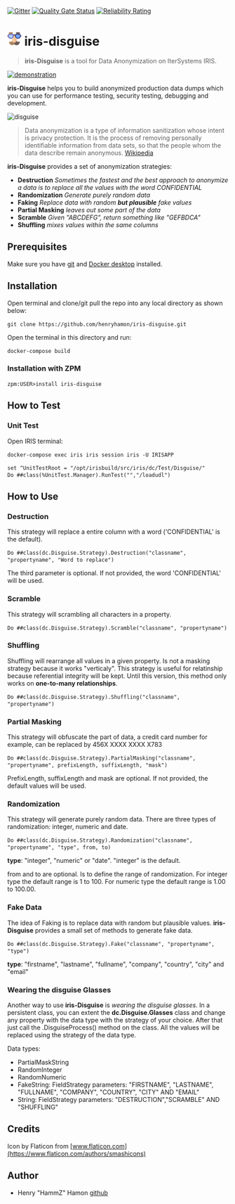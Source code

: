 [![Gitter](https://img.shields.io/badge/Available%20on-Intersystems%20Open%20Exchange-00b2a9.svg)](https://openexchange.intersystems.com/package/iris-disguise) [![Quality Gate Status](https://community.objectscriptquality.com/api/project_badges/measure?project=intersystems_iris_community%2Firis-disguise&metric=alert_status)](https://community.objectscriptquality.com/dashboard?id=intersystems_iris_community%2Firis-disguise) [![Reliability Rating](https://community.objectscriptquality.com/api/project_badges/measure?project=intersystems_iris_community%2Firis-disguise&metric=reliability_rating)](https://community.objectscriptquality.com/dashboard?id=intersystems_iris_community%2Firis-disguise)

# ![Iris Disguise](assets/fake.png?raw=true) iris-disguise

> **iris-Disguise** is a tool for Data Anonymization on IterSystems IRIS.

[![demonstration](https://img.youtube.com/vi/Ofyf0IdakeY/0.jpg)](https://www.youtube.com/watch?v=Ofyf0IdakeY)

**iris-Disguise** helps you to build anonymized production data dumps which you can use for performance testing, security testing, debugging and development.

![disguise](https://media.giphy.com/media/3oEjHPuFDT0CpthWCY/giphy.gif)

> Data anonymization is a type of information sanitization whose intent is privacy protection. It is the process of removing personally identifiable information from data sets, so that the people whom the data describe remain anonymous. [Wikipedia](https://en.wikipedia.org/wiki/Data_anonymization)

**iris-Disguise** provides a set of anonymization strategies:
* **Destruction**  _Sometimes the fastest and the best approach to anonymize a data is to replace all the values with the word CONFIDENTIAL_
* **Randomization** _Generate purely random data_
* **Faking** _Replace data with random **but plausible** fake values_
* **Partial Masking** _leaves out some part of the data_
* **Scramble** _Given "ABCDEFG", return something like "GEFBDCA"_
* **Shuffling** _mixes values within the same columns_

## Prerequisites
Make sure you have [git](https://git-scm.com/book/en/v2/Getting-Started-Installing-Git) and [Docker desktop](https://www.docker.com/products/docker-desktop) installed.

## Installation

Open terminal and clone/git pull the repo into any local directory as shown below:

```
git clone https://github.com/henryhamon/iris-disguise.git
```

Open the terminal in this directory and run:

```
docker-compose build
```

### Installation with ZPM

```
zpm:USER>install iris-disguise
```

## How to Test

### Unit Test

Open IRIS terminal:

```
docker-compose exec iris iris session iris -U IRISAPP
```

```
set ^UnitTestRoot = "/opt/irisbuild/src/iris/dc/Test/Disguise/"
Do ##class(%UnitTest.Manager).RunTest("","/loadudl")
```

## How to Use

### Destruction

This strategy will replace a entire column with a word ('CONFIDENTIAL' is the default).

```
Do ##class(dc.Disguise.Strategy).Destruction("classname", "propertyname", "Word to replace")
```

The third parameter is optional. If not provided, the word 'CONFIDENTIAL' will be used.

### Scramble

This strategy will scrambling all characters in a property.

```
Do ##class(dc.Disguise.Strategy).Scramble("classname", "propertyname")
```

### Shuffling

Shuffling will rearrange all values in a given property. Is not a masking strategy because it works "verticaly".
This strategy is useful for relatinship because referential integrity will be kept.
Until this version, this method only works on **one-to-many relationships**.

```
Do ##class(dc.Disguise.Strategy).Shuffling("classname", "propertyname")
```

### Partial Masking

This strategy will obfuscate the part of data, a credit card number for example, can be replaced by 456X XXXX XXXX X783

```
Do ##class(dc.Disguise.Strategy).PartialMasking("classname", "propertyname", prefixLength, suffixLength, "mask")
```

PrefixLength, suffixLength and mask are optional. If not provided, the default values will be used.

### Randomization

This strategy will generate purely random data. There are three types of randomization: integer, numeric and date.

```
Do ##class(dc.Disguise.Strategy).Randomization("classname", "propertyname", "type", from, to)
```

**type**: "integer", "numeric" or "date". "integer" is the default.

from and to are optional. Is to define the range of randomization.
For integer type the default range is 1 to 100. For numeric type the default range is 1.00 to 100.00.

### Fake Data

The idea of Faking is to replace data with random but plausible values.
**iris-Disguise** provides a small set of methods to generate fake data.

```
Do ##class(dc.Disguise.Strategy).Fake("classname", "propertyname", "type")
```

**type**: "firstname", "lastname", "fullname", "company", "country", "city" and "email"

### Wearing the disguise Glasses

Another way to use **iris-Disguise** is _wearing the disguise glasses_. In a persistent class, you can extent the **dc.Disguise.Glasses** class and change any property with the data type with the strategy of your choice.
After that just call the .DisguiseProcess() method on the class. All the values will be replaced using the strategy of the data type.

 Data types:
 * PartialMaskString
 * RandomInteger
 * RandomNumeric
 * FakeString: FieldStrategy parameters: "FIRSTNAME", "LASTNAME", "FULLNAME", "COMPANY", "COUNTRY", "CITY" AND "EMAIL"
 * String: FieldStrategy parameters: "DESTRUCTION","SCRAMBLE" AND "SHUFFLING"

## Credits
Icon by Flaticon from [www.flaticon.com](https://www.flaticon.com/authors/smashicons)

## Author ##

 * Henry "HammZ" Hamon [github](https://github.com/henryhamon)
